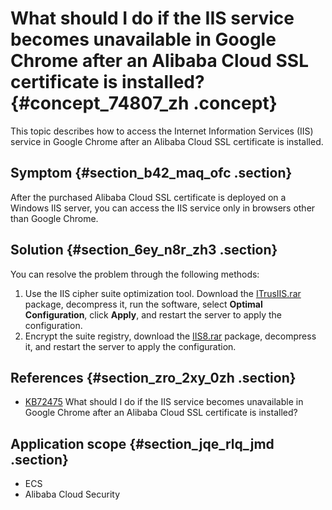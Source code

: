 # What should I do if the IIS service becomes unavailable in Google Chrome after an Alibaba Cloud SSL certificate is installed? {#concept_74807_zh .concept}

This topic describes how to access the Internet Information Services \(IIS\) service in Google Chrome after an Alibaba Cloud SSL certificate is installed.

## Symptom {#section_b42_maq_ofc .section}

After the purchased Alibaba Cloud SSL certificate is deployed on a Windows IIS server, you can access the IIS service only in browsers other than Google Chrome.

## Solution {#section_6ey_n8r_zh3 .section}

You can resolve the problem through the following methods:

1.  Use the IIS cipher suite optimization tool. Download the [ITrusIIS.rar](http://alipay-rmsdeploy-image.cn-hangzhou.alipay.aliyun-inc.com/skylark/confluence/alibank/21443f32c0f8577862d48d85f7e15184.rar) package, decompress it, run the software, select **Optimal Configuration**, click **Apply**, and restart the server to apply the configuration.
2.  Encrypt the suite registry, download the [IIS8.rar](http://alipay-rmsdeploy-image.cn-hangzhou.alipay.aliyun-inc.com/skylark/confluence/alibank/f8f6753e2e4de66a1961879a3b862d56.rar) package, decompress it, and restart the server to apply the configuration.

## References {#section_zro_2xy_0zh .section}

-   [KB72475](http://kb.aliyun-inc.com/kb/72475/cn/zh-cn) What should I do if the IIS service becomes unavailable in Google Chrome after an Alibaba Cloud SSL certificate is installed?

## Application scope {#section_jqe_rlq_jmd .section}

-   ECS
-   Alibaba Cloud Security

